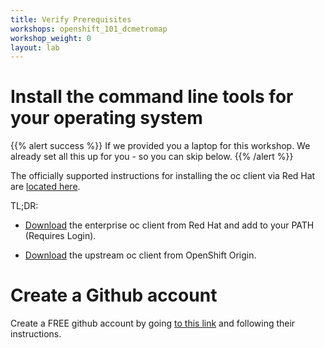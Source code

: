 ```yaml
---
title: Verify Prerequisites
workshops: openshift_101_dcmetromap
workshop_weight: 0
layout: lab
---
```



# Install the command line tools for your operating system

{{% alert success %}}
If we provided you a laptop for this workshop.  We already set all this up for you - so you can skip below.
{{% /alert %}}

The officially supported instructions for installing the oc client via Red Hat are [located here][1].  

TL;DR:

* [Download][5] the enterprise oc client from Red Hat and add to your PATH (Requires Login).

* [Download][7] the upstream oc client from OpenShift Origin. 


# Create a Github account
Create a FREE github account by going [to this link][6] and following their instructions.


[1]: https://docs.openshift.com/enterprise/latest/cli_reference/get_started_cli.html
[2]: https://github.com/openshift/origin/releases
[3]: http://brew.sh/
[4]: http://git-scm.com/downloads
[5]: https://access.redhat.com/downloads/content/290
[6]: https://github.com/join?source=header-home
[7]: https://github.com/openshift/origin/releases
